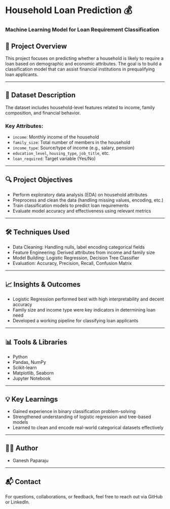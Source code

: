 # Household Loan Prediction 💰  
### Machine Learning Model for Loan Requirement Classification

## 📌 Project Overview
This project focuses on predicting whether a household is likely to require a loan based on demographic and economic attributes. The goal is to build a classification model that can assist financial institutions in prequalifying loan applicants.

---

## 📂 Dataset Description
The dataset includes household-level features related to income, family composition, and financial behavior.

### Key Attributes:
- `income`: Monthly income of the household
- `family_size`: Total number of members in the household
- `income_type`: Source/type of income (e.g., salary, pension)
- `education_level`, `housing_type`, `job_title`, etc.
- `loan_required`: Target variable (Yes/No)

---

## 🔍 Project Objectives
- Perform exploratory data analysis (EDA) on household attributes
- Preprocess and clean the data (handling missing values, encoding, etc.)
- Train classification models to predict loan requirements
- Evaluate model accuracy and effectiveness using relevant metrics

---

## 🛠️ Techniques Used
- Data Cleaning: Handling nulls, label encoding categorical fields
- Feature Engineering: Derived attributes from income and family size
- Model Building: Logistic Regression, Decision Tree Classifier
- Evaluation: Accuracy, Precision, Recall, Confusion Matrix

---

## 📈 Insights & Outcomes
- Logistic Regression performed best with high interpretability and decent accuracy
- Family size and income type were key indicators in determining loan need
- Developed a working pipeline for classifying loan applicants

---

## 📊 Tools & Libraries
- Python
- Pandas, NumPy
- Scikit-learn
- Matplotlib, Seaborn
- Jupyter Notebook

---

## 💡 Key Learnings
- Gained experience in binary classification problem-solving
- Strengthened understanding of logistic regression and tree-based models
- Learned to clean and encode real-world categorical datasets effectively

---

## 👨‍💻 Author
- Ganesh Paparaju

---

## 📬 Contact
For questions, collaborations, or feedback, feel free to reach out via GitHub or LinkedIn.
